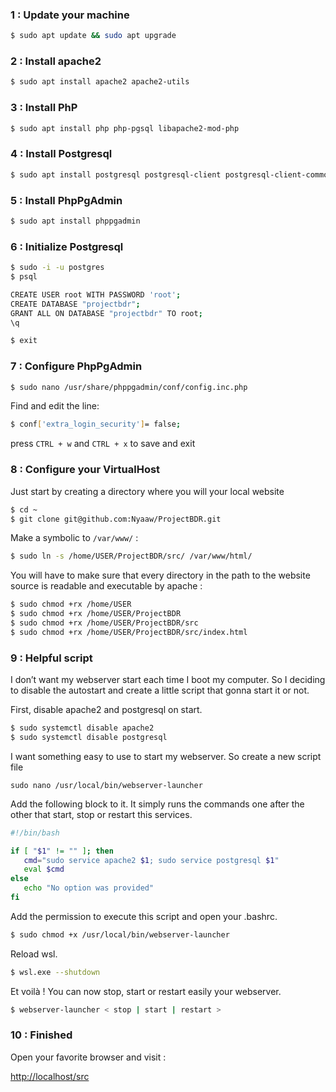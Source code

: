 ### 1 : Update your machine

```bash
$ sudo apt update && sudo apt upgrade
```

### 2 : Install apache2

```bash
$ sudo apt install apache2 apache2-utils
```

### 3 : Install PhP

```bash
$ sudo apt install php php-pgsql libapache2-mod-php
```

### 4 : Install Postgresql

```bash
$ sudo apt install postgresql postgresql-client postgresql-client-common postgresql-contrib
```

### 5 : Install PhpPgAdmin

```bash
$ sudo apt install phppgadmin
```

### 6 : Initialize Postgresql

```bash
$ sudo -i -u postgres
$ psql

CREATE USER root WITH PASSWORD 'root';
CREATE DATABASE "projectbdr";
GRANT ALL ON DATABASE "projectbdr" TO root;
\q

$ exit
```

### 7 : Configure PhpPgAdmin

```bash
$ sudo nano /usr/share/phppgadmin/conf/config.inc.php
```

Find and edit the line:
```bash
$ conf['extra_login_security']= false;
```

press `CTRL + w` and `CTRL + x` to save and exit

### 8 : Configure your VirtualHost

Just start by creating a directory where you will your local website

```bash
$ cd ~
$ git clone git@github.com:Nyaaw/ProjectBDR.git
```

Make a symbolic to `/var/www/` :

```bash
$ sudo ln -s /home/USER/ProjectBDR/src/ /var/www/html/
```

You will have to make sure that every directory in the path to the website source is readable and executable by apache :

```bash
$ sudo chmod +rx /home/USER
$ sudo chmod +rx /home/USER/ProjectBDR
$ sudo chmod +rx /home/USER/ProjectBDR/src
$ sudo chmod +rx /home/USER/ProjectBDR/src/index.html
```

### 9 : Helpful script

I don’t want my webserver start each time I boot my computer. So I deciding to disable the autostart and create a little script that gonna start it or not.

First, disable apache2 and postgresql on start.

```bash
$ sudo systemctl disable apache2
$ sudo systemctl disable postgresql
```

I want something easy to use to start my webserver. So create a new script file

```
sudo nano /usr/local/bin/webserver-launcher
```

Add the following block to it. It simply runs the commands one after the other that start, stop or restart this services.

```bash
#!/bin/bash

if [ "$1" != "" ]; then
   cmd="sudo service apache2 $1; sudo service postgresql $1"
   eval $cmd
else
   echo "No option was provided"
fi
```

Add the permission to execute this script and open your .bashrc.

```bash
$ sudo chmod +x /usr/local/bin/webserver-launcher
```

Reload wsl.

```bash
$ wsl.exe --shutdown
```

Et voilà !
You can now stop, start or restart easily your webserver.

```bash
$ webserver-launcher < stop | start | restart >
```

### 10 : Finished

Open your favorite browser and visit :

[http://localhost/src]()

